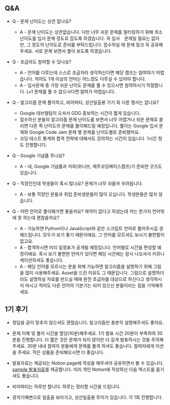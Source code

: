 ## Q&A

* Q - 문제 난이도는 상관 없나요?
    * A - 문제 난이도는 상관없습니다. 다만 너무 쉬운 문제를 필터링하기 위해 최소 난이도를 입사 문제 정도로 잡도록 하겠습니다. 꼭 입사　문제일 필요는 없지만, 그 정도의 난이도로 준비를 부탁드립니다. 접수하실 때 문제 링크 꼭 공유해주세요. 서로 문제 보면서 풀이 보도록 하겠습니다.

* Q - 초급자도 참여할 수 있나요?
    * A - 언어를 다루는데 스스로 초급자라 생각하신다면 해당 캠프는 참여하기 어렵습니다. 적어도 1개 이상의 언어는 어느정도 다루실 수 있어야 합니다.
    * A - 입사문제 중 가장 쉬운 난이도 문제를 풀 수 있으시면 참여하시기 적절합니다. Lv1 문제를 풀 수 없으시다면 참여가 어렵습니다.

* Q - 알고리즘 문제 풀이하고, 비어파티, 성산일출봉 가기 외 다른 행사는 없나요?
    * Google 데브렐팀이 오셔서 GDG 홍보하는 시간이 짧게 있습니다.
    * 접수하신 분들의 알고리즘 문제 난이도를 보면서 너무 어렵거나 쉬운 문제로 쏠리면 다른 쪽 난이도의 문제를 풀이해드릴 예정입니다. 풀이는 Google 입사 문제와 Google Code Jam 문제 몇 문제를 난이도별로 준비했어요.
    * 코딩 테스트 통계와 합격 전략에 대해서도 강의하는 시간이 있습니다. 1시간 정도 진행합니다.

* Q - Google 기념품 주나요?
    * A - 네, Google 기념품과 저희(위니브, 제주코딩베이스캠프)가 준비한 굿즈도 있습니다.

* Q - 직장인인데 학생들이 혹시 많나요? 문제가 너무 쉬울까 우려됩니다.
    * A - 보통 직장인 분들과 취업 준비생분들이 많이 오십니다. 학생분들은 많지 않습니다.

* Q - 어떤 언어로 풀이해가면 좋을까요? 제약이 없다고 하셨는데 저는 한가지 언어밖에 못 하는데 괜찮을까요?
    * A - 가능하면 Python이나 JavaScript와 같은 스크립트 언어로 풀어주시길 권해드립니다. 모두가 보기 좋기 때문이에요. 그 언어를 모르셔도 보시기 불편함이 없고요.
    * A - 합격하시면 미리 일정표가 공개될 예정입니다. 언어별로 시간을 편성할 예정이에요. 혹시 보기 불편한 언어가 있다면 해당 시간에는 잠시 나오셔서 커뮤니케이션하셔도 좋습니다.
    * A - 해당 언어를 모르시는 분을 위해 가능하면 알고리즘을 설명하기 위해 그림을 많이 사용해주세요. Asset을 드린 이유도 그 때문입니다. 그림으로 설명하더라도 설명하실 자료를 만드실 때에 완전 초급자를 대상으로 하신다고 생각하시지 마시고 적어도 다른 언어의 기본기는 되어 있으신 분들이라는 점을 기억해주세요.
    
## 1기 후기

* 정답을 굳이 맞추지 않으셔도 괜찮습니다. 알고리즘만 충분히 설명해주셔도 좋아요.
    
* 문제 이해 및 풀이 시간을 할당(10분)해주세요. 1기 발표 시간 20분이 부족하여 30분을 진행합니다. 더 짧은 것은 문제가 되지 않지만 더 길게 발표하시는 것을 주의해주세요. 30분 내내 참여자 분들에게 문제를 풀게 하셔도 좋습니다. 참여자에게 미션을 주세요. 작은 상품을 준비해오시면 더 좋습니다.

* 발표자료는 제공되는 Notion page에 작성을 해주셔야 공유하면서 볼 수 있습니다. [sample 발표자료](https://paullabworkspace.notion.site/e029440d11b1455fb8a3d43837867353)를 제공합니다. 미리 개인 Notion에 작성하신 다음 텍스트를 옮기셔도 좋습니다.

* 비어파티는 하루만 합니다. 하루는 정리할 시간을 드립니다.

* 광치기해변으로 일출을 보러가고, 성산일출봉 투어가 있습니다. 각 1회 진행합니다.
